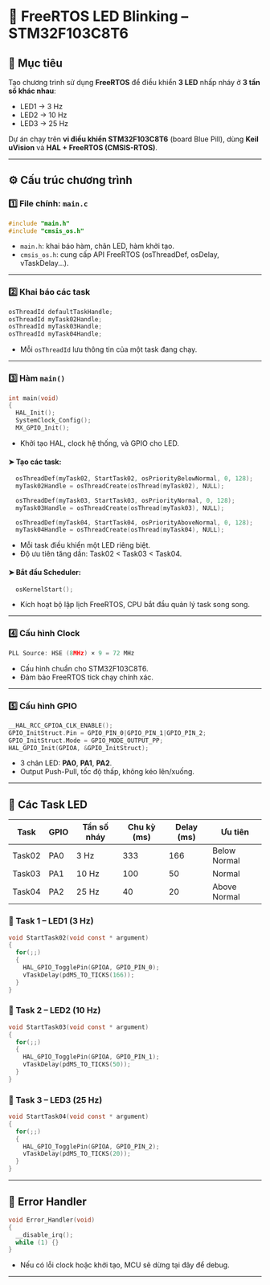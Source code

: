 # 🧩 FreeRTOS LED Blinking – STM32F103C8T6

## 🎯 Mục tiêu
Tạo chương trình sử dụng **FreeRTOS** để điều khiển **3 LED** nhấp nháy ở **3 tần số khác nhau**:
- LED1 → 3 Hz  
- LED2 → 10 Hz  
- LED3 → 25 Hz  

Dự án chạy trên **vi điều khiển STM32F103C8T6** (board Blue Pill), dùng **Keil uVision** và **HAL + FreeRTOS (CMSIS-RTOS)**.

---

## ⚙️ Cấu trúc chương trình
### 1️⃣ File chính: `main.c`
```c
#include "main.h"
#include "cmsis_os.h"
```
- `main.h`: khai báo hàm, chân LED, hàm khởi tạo.  
- `cmsis_os.h`: cung cấp API FreeRTOS (osThreadDef, osDelay, vTaskDelay...).

---

### 2️⃣ Khai báo các task
```c
osThreadId defaultTaskHandle;
osThreadId myTask02Handle;
osThreadId myTask03Handle;
osThreadId myTask04Handle;
```
- Mỗi `osThreadId` lưu thông tin của một task đang chạy.  

---

### 3️⃣ Hàm `main()`
```c
int main(void)
{
  HAL_Init();
  SystemClock_Config();
  MX_GPIO_Init();
```
- Khởi tạo HAL, clock hệ thống, và GPIO cho LED.  

#### ➤ Tạo các task:
```c
  osThreadDef(myTask02, StartTask02, osPriorityBelowNormal, 0, 128);
  myTask02Handle = osThreadCreate(osThread(myTask02), NULL);

  osThreadDef(myTask03, StartTask03, osPriorityNormal, 0, 128);
  myTask03Handle = osThreadCreate(osThread(myTask03), NULL);

  osThreadDef(myTask04, StartTask04, osPriorityAboveNormal, 0, 128);
  myTask04Handle = osThreadCreate(osThread(myTask04), NULL);
```
- Mỗi task điều khiển một LED riêng biệt.  
- Độ ưu tiên tăng dần: Task02 < Task03 < Task04.  

#### ➤ Bắt đầu Scheduler:
```c
  osKernelStart();
```
- Kích hoạt bộ lập lịch FreeRTOS, CPU bắt đầu quản lý task song song.  

---

### 4️⃣ Cấu hình Clock
```c
PLL Source: HSE (8MHz) × 9 = 72 MHz
```
- Cấu hình chuẩn cho STM32F103C8T6.  
- Đảm bảo FreeRTOS tick chạy chính xác.  

---

### 5️⃣ Cấu hình GPIO
```c
__HAL_RCC_GPIOA_CLK_ENABLE();
GPIO_InitStruct.Pin = GPIO_PIN_0|GPIO_PIN_1|GPIO_PIN_2;
GPIO_InitStruct.Mode = GPIO_MODE_OUTPUT_PP;
HAL_GPIO_Init(GPIOA, &GPIO_InitStruct);
```
- 3 chân LED: **PA0**, **PA1**, **PA2**.  
- Output Push-Pull, tốc độ thấp, không kéo lên/xuống.

---

## 🧠 Các Task LED

| Task | GPIO | Tần số nháy | Chu kỳ (ms) | Delay (ms) | Ưu tiên |
|------|------|--------------|--------------|-------------|----------|
| Task02 | PA0 | 3 Hz | 333 | 166 | Below Normal |
| Task03 | PA1 | 10 Hz | 100 | 50 | Normal |
| Task04 | PA2 | 25 Hz | 40 | 20 | Above Normal |

### 🔹 Task 1 – LED1 (3 Hz)
```c
void StartTask02(void const * argument)
{
  for(;;)
  {
    HAL_GPIO_TogglePin(GPIOA, GPIO_PIN_0);
    vTaskDelay(pdMS_TO_TICKS(166));
  }
}
```

### 🔹 Task 2 – LED2 (10 Hz)
```c
void StartTask03(void const * argument)
{
  for(;;)
  {
    HAL_GPIO_TogglePin(GPIOA, GPIO_PIN_1);
    vTaskDelay(pdMS_TO_TICKS(50));
  }
}
```

### 🔹 Task 3 – LED3 (25 Hz)
```c
void StartTask04(void const * argument)
{
  for(;;)
  {
    HAL_GPIO_TogglePin(GPIOA, GPIO_PIN_2);
    vTaskDelay(pdMS_TO_TICKS(20));
  }
}
```

---

## 🚨 Error Handler
```c
void Error_Handler(void)
{
  __disable_irq();
  while (1) {}
}
```
- Nếu có lỗi clock hoặc khởi tạo, MCU sẽ dừng tại đây để debug.

---


